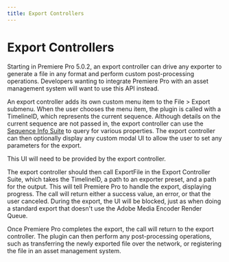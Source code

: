 ```yaml
---
title: Export Controllers
---
```

# Export Controllers

Starting in Premiere Pro 5.0.2, an export controller can drive any exporter to generate a file in any format and perform custom post-processing operations. Developers wanting to integrate Premiere Pro with an asset management system will want to use this API instead.

An export controller adds its own custom menu item to the File > Export submenu. When the user chooses the menu item, the plugin is called with a TimelineID, which represents the current sequence. Although details on the current sequence are not passed in, the export controller can use the [Sequence Info Suite](../universals/sweetpea-suites.md#sequence-info-suite) to query for various properties. The export controller can then optionally display any custom modal UI to allow the user to set any parameters for the export.

This UI will need to be provided by the export controller.

The export controller should then call ExportFile in the Export Controller Suite, which takes the TimelineID, a path to an exporter preset, and a path for the output. This will tell Premiere Pro to handle the export, displaying progress. The call will return either a success value, an error, or that the user canceled. During the export, the UI will be blocked, just as when doing a standard export that doesn't use the Adobe Media Encoder Render Queue.

Once Premiere Pro completes the export, the call will return to the export controller. The plugin can then perform any post-processing operations, such as transferring the newly exported file over the network, or registering the file in an asset management system.
